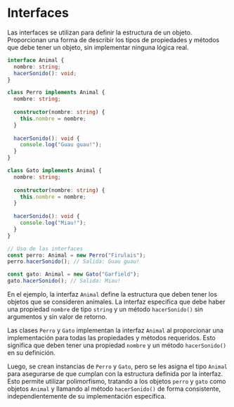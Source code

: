 # Interfaces

Las interfaces se utilizan para definir la estructura de un objeto. Proporcionan una forma de describir los tipos de propiedades y métodos que debe tener un objeto, sin implementar ninguna lógica real.

```typescript
interface Animal {
  nombre: string;
  hacerSonido(): void;
}

class Perro implements Animal {
  nombre: string;
  
  constructor(nombre: string) {
    this.nombre = nombre;
  }
  
  hacerSonido(): void {
    console.log("Guau guau!");
  }
}

class Gato implements Animal {
  nombre: string;
  
  constructor(nombre: string) {
    this.nombre = nombre;
  }
  
  hacerSonido(): void {
    console.log("Miau!");
  }
}

// Uso de las interfaces
const perro: Animal = new Perro("Firulais");
perro.hacerSonido(); // Salida: Guau guau!

const gato: Animal = new Gato("Garfield");
gato.hacerSonido(); // Salida: Miau!
```

En el ejemplo, la interfaz `Animal` define la estructura que deben tener los objetos que se consideren animales. La interfaz especifica que debe haber una propiedad `nombre` de tipo `string` y un método `hacerSonido()` sin argumentos y sin valor de retorno.

Las clases `Perro` y `Gato` implementan la interfaz `Animal` al proporcionar una implementación para todas las propiedades y métodos requeridos. Esto significa que deben tener una propiedad `nombre` y un método `hacerSonido()` en su definición.

Luego, se crean instancias de `Perro` y `Gato`, pero se les asigna el tipo `Animal` para asegurarse de que cumplan con la estructura definida por la interfaz. Esto permite utilizar polimorfismo, tratando a los objetos `perro` y `gato` como objetos `Animal` y llamando al método `hacerSonido()` de forma consistente, independientemente de su implementación específica.